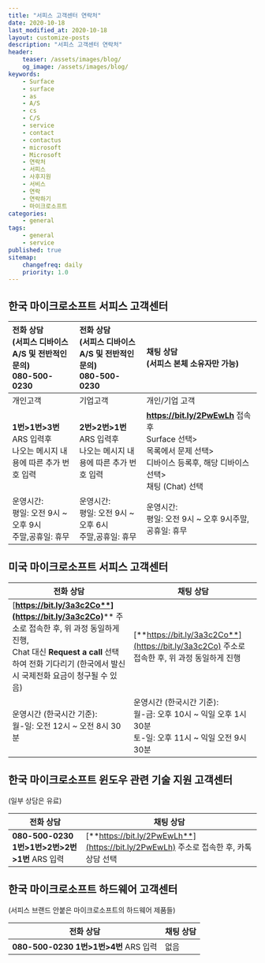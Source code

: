 ```yaml
---
title: "서피스 고객센터 연락처"
date: 2020-10-18
last_modified_at: 2020-10-18
layout: customize-posts
description: "서피스 고객센터 연락처"
header:
    teaser: /assets/images/blog/
    og_image: /assets/images/blog/
keywords:
	- Surface
	- surface
	- as
	- A/S
	- cs
	- C/S
	- service
	- contact
	- contactus
	- microsoft
	- Microsoft
	- 연락처
    - 서피스
    - 사후지원
    - 서비스
    - 연락
    - 연락하기
    - 마이크로소프트
categories:
    - general
tags:
    - general
	- service
published: true
sitemap: 
    changefreq: daily
    priority: 1.0
---
```

## **한국** 마이크로소프트 **서피스** 고객센터

| 전화 상담 <br />(서피스 디바이스 A/S 및 전반적인 문의) <br />**080-500-0230** | 전화 상담<br />(서피스 디바이스 A/S 및 전반적인 문의)<br /> **080-500-0230** | 채팅 상담 <br />(서피스 본체 소유자만 가능)                  |
| :----------------------------------------------------------- | :----------------------------------------------------------- | :----------------------------------------------------------- |
| 개인고객                                                     | 기업고객                                                     | 개인/기업 고객                                               |
| **1번>1번>3번** ARS 입력후 <br />나오는 메시지 내용에 따른 추가 번호 입력 | **2번>2번>1번** ARS 입력후 <br />나오는 메시지 내용에 따른 추가 번호 입력 | **https://bit.ly/2PwEwLh** 접속후   <br />Surface 선택> <br />목록에서 문제 선택> <br />디바이스 등록후,    해당 디바이스 선택> <br />채팅 (Chat) 선택 |
| 운영시간:<br />평일: 오전 9시 ~ 오후 9시<br />주말,공휴일: 휴무 | 운영시간:<br />평일: 오전 9시 ~ 오후 6시<br />주말,공휴일: 휴무 | 운영시간:<br />평일: 오전 9시 ~ 오후 9시주말,공휴일: 휴무    |

## **미국** 마이크로소프트 **서피스** 고객센터

| 전화 상담                                                    | 채팅 상담                                                    |
| ------------------------------------------------------------ | ------------------------------------------------------------ |
| [**https://bit.ly/3a3c2Co**](https://bit.ly/3a3c2Co)**** 주소로 접속한 후, 위 과정 동일하게 진행, <br />Chat 대신 **Request a call** 선택하여 전화 기다리기 (한국에서 발신시 국제전화 요금이 청구될 수 있음) | [**https://bit.ly/3a3c2Co**](https://bit.ly/3a3c2Co) 주소로 접속한 후, 위 과정 동일하게 진행 |
| 운영시간 (한국시간 기준):<br />월-일: 오전 12시 ~ 오전 8시 30분 | 운영시간 (한국시간 기준):<br />월-금: 오후 10시 ~ 익일 오후 1시 30분<br />토-일: 오후 11시 ~ 익일 오전 9시 30분 |

## **한국** 마이크로소프트 **윈도우** 관련 기술 지원 고객센터 

(일부 상담은 유료) 

| 전화 상담                                         | 채팅 상담                                                    |
| ------------------------------------------------- | ------------------------------------------------------------ |
| **080-500-0230** **1번>1번>2번>2번>1번** ARS 입력 | [**https://bit.ly/2PwEwLh**](https://bit.ly/2PwEwLh) 주소로 접속한 후, 카톡 상담 선택 |

## **한국** 마이크로소프트 **하드웨어** 고객센터 

(서피스 브랜드 안붙은 마이크로소프트의 하드웨어 제품들)

| 전화 상담                                 | 채팅 상담 |
| ----------------------------------------- | --------- |
| **080-500-0230** **1번>1번>4번** ARS 입력 | 없음      |
